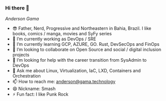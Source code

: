 ### Hi there 👋

<!--
**smashse/smashse** is a ✨ _special_ ✨ repository because its `README.md` (this file) appears on your GitHub profile.

Here are some ideas to get you started:

- 🔭 I’m currently working on ...
- 🌱 I’m currently learning ...
- 👯 I’m looking to collaborate on ...
- 🤔 I’m looking for help with ...
- 💬 Ask me about ...
- 📫 How to reach me: ...
- 😄 Pronouns: ...
- ⚡ Fun fact: ...
-->

_Anderson Gama_

-   😎 Father, Nerd, Progressive and Northeastern in Bahia, Brazil. I like books, comics / manga, movies and SyFy series
-   🔭 I’m currently working as DevOps / SRE
-   🌱 I’m currently learning GCP, AZURE, GO. Rust, DevSecOps and FinOps
-   👯 I’m looking to collaborate on Open Source and social / digital inclusion projects
-   🤔 I’m looking for help with the career transition from SysAdmin to DevOps
-   💬 Ask me about Linux, Virtualization, IaC, LXD, Containers and Orchestration
-   📫 How to reach me: anderson@gama.technology
-   😄 Nickname: Smash
-   ⚡ Fun fact: I like Punk Rock
